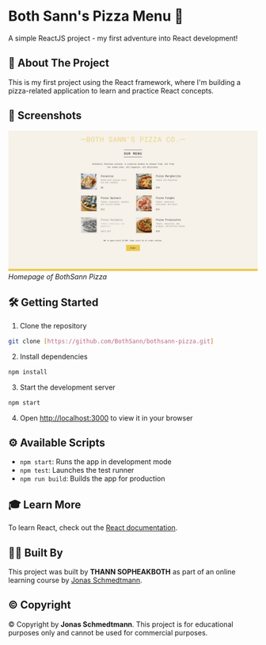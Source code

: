 # Both Sann's Pizza Menu 🍕

A simple ReactJS project - my first adventure into React development!

## 🚀 About The Project

This is my first project using the React framework, where I'm building a pizza-related application to learn and practice React concepts.

## 📸 Screenshots

![Homepage](./public/screenshot.JPG)
_Homepage of BothSann Pizza_

## 🛠️ Getting Started

1. Clone the repository

```bash
git clone [https://github.com/BothSann/bothsann-pizza.git]
```

2. Install dependencies

```bash
npm install
```

3. Start the development server

```bash
npm start
```

4. Open [http://localhost:3000](http://localhost:3000) to view it in your browser

## ⚙️ Available Scripts

- `npm start`: Runs the app in development mode
- `npm test`: Launches the test runner
- `npm run build`: Builds the app for production

## 🎓 Learn More

To learn React, check out the [React documentation](https://reactjs.org/).

## 👨‍💻 Built By

This project was built by **THANN SOPHEAKBOTH** as part of an online learning course by [Jonas Schmedtmann](https://codingheroes.io/).

## ©️ Copyright

© Copyright by **Jonas Schmedtmann**. This project is for educational purposes only and cannot be used for commercial purposes.
